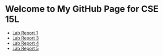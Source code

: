 <!DOCTYPE html>
<html>
<head>
</head>
<body>
  <h1>Welcome to My GitHub Page for CSE 15L</h1>
  <ul>
    <li><a href="lab1/lab1.md">Lab Report 1</a></li>
    <li><a href="lab3/lab3.md">Lab Report 3</a></li>
    <li><a href="lab4/lab4.md">Lab Report 4</a></li>
    <li><a href="lab5/lab5.md">Lab Report 5</a></li>
  </ul>
</body>
</html>
